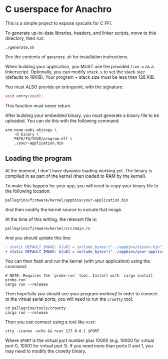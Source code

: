 # C userspace for Anachro

This is a simple project to expose syscalls for C FFI.

To generate up-to-date libraries, headers, and linker scripts, move to this directory, then run:

```shell
./generate.sh
```

See the contents of `generate.sh` for installation instructions.

When building your application, you MUST use the provided `link.x` as a linkerscript. Optionally, you can modify `stack.x` to set the stack size (defaults to 16KiB). Your program + stack size must be less than 128 KiB.

You must ALSO provide an entrypoint, with the signature:

```c
void entry(void);
```

This function must never return.

After building your embedded binary, you must generate a binary file to be uploaded. You can do this with the following command:

```shell
arm-none-eabi-objcopy \
    -O binary \
    PATH/TO/YOUR/program.elf \
    ./your-application.bin
```

## Loading the program

At the moment, I don't have dynamic loading working yet. The binary is compiled in as part of the kernel (then loaded to RAM by the kernel).

To make this happen for your app, you will need to copy your binary file to the following location:

```
pellegrino/firmware/kernel/appbins/your-application.bin
```

And then modify the kernel source to include that image.

At the time of this writing, the relevant file is:

```
pellegrino/firmware/kernel/src/main.rs
```

And you should update this line:

```diff
- static DEFAULT_IMAGE: &[u8] = include_bytes!("../appbins/p1echo.bin");
+ static DEFAULT_IMAGE: &[u8] = include_bytes!("../appbins/your-application.bin");
```

You can then flash and run the kernel (with your application) using the command:

```shell
# NOTE: Requires the `probe-run` tool. Install with `cargo install probe-run`
cargo run --release
```

Then hopefully you should see your program working! In order to connect to the virtual serial ports, you will need to run the `crowtty` tool.

```shell
cd pellegrino/tools/crowtty
cargo run --release
```

Then you can connect using a tool like `ncat`:

```shell
stty -icanon -echo && ncat 127.0.0.1 $PORT
```

Where `$PORT` is the virtual port number plus 10000 (e.g. 10000 for virtual port 0, 10001 for virtual port 1). If you need more than ports 0 and 1, you may need to modify the crowtty binary.
